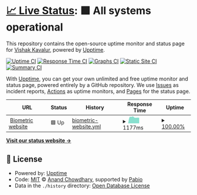 # [📈 Live Status](https://vishak-kavalur.github.io/biometrik-uptime): <!--live status--> **🟩 All systems operational**

This repository contains the open-source uptime monitor and status page for [Vishak Kavalur](https://vishak-kavalur.github.io/biometrik-uptime), powered by [Upptime](https://github.com/upptime/upptime).

[![Uptime CI](https://github.com/vishak-kavalur/biometrik-uptime/workflows/Uptime%20CI/badge.svg)](https://github.com/vishak-kavalur/biometrik-uptime/actions?query=workflow%3A%22Uptime+CI%22)
[![Response Time CI](https://github.com/vishak-kavalur/biometrik-uptime/workflows/Response%20Time%20CI/badge.svg)](https://github.com/vishak-kavalur/biometrik-uptime/actions?query=workflow%3A%22Response+Time+CI%22)
[![Graphs CI](https://github.com/vishak-kavalur/biometrik-uptime/workflows/Graphs%20CI/badge.svg)](https://github.com/vishak-kavalur/biometrik-uptime/actions?query=workflow%3A%22Graphs+CI%22)
[![Static Site CI](https://github.com/vishak-kavalur/biometrik-uptime/workflows/Static%20Site%20CI/badge.svg)](https://github.com/vishak-kavalur/biometrik-uptime/actions?query=workflow%3A%22Static+Site+CI%22)
[![Summary CI](https://github.com/vishak-kavalur/biometrik-uptime/workflows/Summary%20CI/badge.svg)](https://github.com/vishak-kavalur/biometrik-uptime/actions?query=workflow%3A%22Summary+CI%22)

With [Upptime](https://upptime.js.org), you can get your own unlimited and free uptime monitor and status page, powered entirely by a GitHub repository. We use [Issues](https://github.com/vishak-kavalur/biometrik-uptime/issues) as incident reports, [Actions](https://github.com/vishak-kavalur/biometrik-uptime/actions) as uptime monitors, and [Pages](https://vishak-kavalur.github.io/biometrik-uptime) for the status page.

<!--start: status pages-->
<!-- This summary is generated by Upptime (https://github.com/upptime/upptime) -->
<!-- Do not edit this manually, your changes will be overwritten -->
<!-- prettier-ignore -->
| URL | Status | History | Response Time | Uptime |
| --- | ------ | ------- | ------------- | ------ |
| <img alt="" src="https://icons.duckduckgo.com/ip3/www.biometrik.in.ico" height="13"> [Biometric website](https://www.biometrik.in/) | 🟩 Up | [biometric-website.yml](https://github.com/vishak-kavalur/biometrik-uptime/commits/HEAD/history/biometric-website.yml) | <details><summary><img alt="Response time graph" src="./graphs/biometric-website/response-time-week.png" height="20"> 1177ms</summary><br><a href="https://vishak-kavalur.github.io/biometrik-uptime/history/biometric-website"><img alt="Response time 1120" src="https://img.shields.io/endpoint?url=https%3A%2F%2Fraw.githubusercontent.com%2Fvishak-kavalur%2Fbiometrik-uptime%2FHEAD%2Fapi%2Fbiometric-website%2Fresponse-time.json"></a><br><a href="https://vishak-kavalur.github.io/biometrik-uptime/history/biometric-website"><img alt="24-hour response time 1468" src="https://img.shields.io/endpoint?url=https%3A%2F%2Fraw.githubusercontent.com%2Fvishak-kavalur%2Fbiometrik-uptime%2FHEAD%2Fapi%2Fbiometric-website%2Fresponse-time-day.json"></a><br><a href="https://vishak-kavalur.github.io/biometrik-uptime/history/biometric-website"><img alt="7-day response time 1177" src="https://img.shields.io/endpoint?url=https%3A%2F%2Fraw.githubusercontent.com%2Fvishak-kavalur%2Fbiometrik-uptime%2FHEAD%2Fapi%2Fbiometric-website%2Fresponse-time-week.json"></a><br><a href="https://vishak-kavalur.github.io/biometrik-uptime/history/biometric-website"><img alt="30-day response time 1168" src="https://img.shields.io/endpoint?url=https%3A%2F%2Fraw.githubusercontent.com%2Fvishak-kavalur%2Fbiometrik-uptime%2FHEAD%2Fapi%2Fbiometric-website%2Fresponse-time-month.json"></a><br><a href="https://vishak-kavalur.github.io/biometrik-uptime/history/biometric-website"><img alt="1-year response time 1120" src="https://img.shields.io/endpoint?url=https%3A%2F%2Fraw.githubusercontent.com%2Fvishak-kavalur%2Fbiometrik-uptime%2FHEAD%2Fapi%2Fbiometric-website%2Fresponse-time-year.json"></a></details> | <details><summary><a href="https://vishak-kavalur.github.io/biometrik-uptime/history/biometric-website">100.00%</a></summary><a href="https://vishak-kavalur.github.io/biometrik-uptime/history/biometric-website"><img alt="All-time uptime 93.50%" src="https://img.shields.io/endpoint?url=https%3A%2F%2Fraw.githubusercontent.com%2Fvishak-kavalur%2Fbiometrik-uptime%2FHEAD%2Fapi%2Fbiometric-website%2Fuptime.json"></a><br><a href="https://vishak-kavalur.github.io/biometrik-uptime/history/biometric-website"><img alt="24-hour uptime 100.00%" src="https://img.shields.io/endpoint?url=https%3A%2F%2Fraw.githubusercontent.com%2Fvishak-kavalur%2Fbiometrik-uptime%2FHEAD%2Fapi%2Fbiometric-website%2Fuptime-day.json"></a><br><a href="https://vishak-kavalur.github.io/biometrik-uptime/history/biometric-website"><img alt="7-day uptime 100.00%" src="https://img.shields.io/endpoint?url=https%3A%2F%2Fraw.githubusercontent.com%2Fvishak-kavalur%2Fbiometrik-uptime%2FHEAD%2Fapi%2Fbiometric-website%2Fuptime-week.json"></a><br><a href="https://vishak-kavalur.github.io/biometrik-uptime/history/biometric-website"><img alt="30-day uptime 100.00%" src="https://img.shields.io/endpoint?url=https%3A%2F%2Fraw.githubusercontent.com%2Fvishak-kavalur%2Fbiometrik-uptime%2FHEAD%2Fapi%2Fbiometric-website%2Fuptime-month.json"></a><br><a href="https://vishak-kavalur.github.io/biometrik-uptime/history/biometric-website"><img alt="1-year uptime 93.50%" src="https://img.shields.io/endpoint?url=https%3A%2F%2Fraw.githubusercontent.com%2Fvishak-kavalur%2Fbiometrik-uptime%2FHEAD%2Fapi%2Fbiometric-website%2Fuptime-year.json"></a></details>

<!--end: status pages-->

[**Visit our status website →**](https://vishak-kavalur.github.io/biometrik-uptime)

## 📄 License

- Powered by: [Upptime](https://github.com/upptime/upptime)
- Code: [MIT](./LICENSE) © [Anand Chowdhary](https://anandchowdhary.com), supported by [Pabio](https://pabio.com)
- Data in the `./history` directory: [Open Database License](https://opendatacommons.org/licenses/odbl/1-0/)
